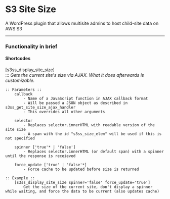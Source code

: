 # S3 Site Size

A WordPress plugin that allows multisite admins to host child-site data on AWS S3

----
### Functionality in brief  

#### Shortcodes  

[s3ss_display_site_size]  
::: *Gets the current site's size via AJAX. What it does afterwards is customizable.*
  
    :: Parameters ::  
        callback  
            - Name of a JavaScript function in AJAX callback format
            - Will be passed a JSON object as described in s3ss_get_site_size_ajax_handler
            - This overrides all other arguments
     
        selector  
            - Replaces selector.innerHTML with readable version of the site size
            - A span with the id "s3ss_size_elem" will be used if this is not specified
     
        spinner ['true'* | 'false']  
            - Replaces selector.innerHTML (or default span) with a spinner until the response is receieved
     
        force_update ['true' | 'false'*]  
            - Force cache to be updated before size is returned
    
    :: Example ::
        [s3ss_display_site_size spinner='false' force_update='true']  
            Get the size of the current site, don't display a spinner while waiting, and force the data to be current (also updates cache)
            
